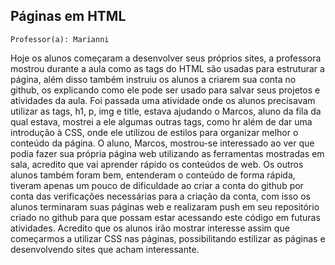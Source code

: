 ## Páginas em HTML

` Professor(a): Marianni `

Hoje os alunos começaram a desenvolver seus próprios sites, a professora mostrou durante a aula como as tags do HTML são usadas para estruturar a página, além disso também instruiu os alunos a criarem sua conta no github, os explicando como ele pode ser usado para salvar seus projetos e atividades da aula.
Foi passada uma atividade onde os alunos precisavam utilizar as tags, h1, p, img e title, estava ajudando o Marcos, aluno da fila da qual estava, mostrei a ele algumas outras tags, como hr além de dar uma introdução à CSS, onde ele utilizou de estilos para organizar melhor o conteúdo da página. O aluno, Marcos, mostrou-se interessado ao ver que podia fazer sua própria página web utilizando as ferramentas mostradas em sala, acredito que vai aprender rápido os conteúdos de web.
Os outros alunos também foram bem, entenderam o conteúdo de forma rápida, tiveram apenas um pouco de dificuldade ao criar a conta do github por conta das verificações necessárias para a criação da conta, com isso os alunos terminaram suas páginas web e realizaram push em seu repositório criado no github para que possam estar acessando este código em futuras atividades.
Acredito que os alunos irão mostrar interesse assim que começarmos a utilizar CSS nas páginas, possibilitando estilizar as páginas e desenvolvendo sites que acham interessante.
